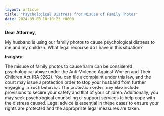 ```yaml
---
layout: article
title: "Psychological Distress from Misuse of Family Photos"
date: 2024-09-03 18:10:23 +0800
---
```


<p><strong>Dear Attorney,</strong></p><p>My husband is using our family photos to cause psychological distress to me and my children. What legal recourse do I have in this situation?</p><p><strong>Insights:</strong></p><p>The misuse of family photos to cause harm can be considered psychological abuse under the Anti-Violence Against Women and Their Children Act (RA 9262). You can file a complaint under this law, and the court may issue a protection order to stop your husband from further engaging in such behavior. The protection order may also include provisions to secure your safety and that of your children. Additionally, you may seek psychological counseling or support services to help cope with the distress caused. Legal advice is essential in these cases to ensure your rights are protected and the appropriate legal measures are taken.</p>